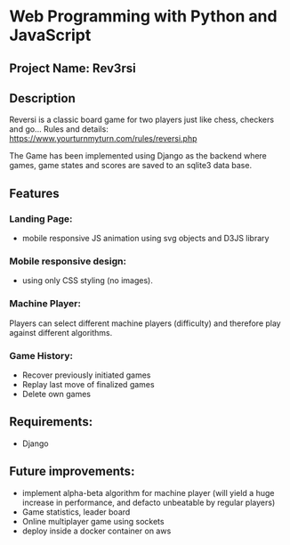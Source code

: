 # Web Programming with Python and JavaScript

## Project Name: Rev3rsi

## Description
Reversi is a classic board game for two players just like chess, checkers and go...
Rules and details: https://www.yourturnmyturn.com/rules/reversi.php

The Game has been implemented using Django as the backend where games, game states and scores are saved to an sqlite3 data base.

## Features
### Landing Page:
- mobile responsive JS animation using svg objects and D3JS library

### Mobile responsive design:
- using only CSS styling (no images).

### Machine Player:
Players can select different machine players (difficulty) and therefore play against different algorithms.

### Game History:
- Recover previously initiated games
- Replay last move of finalized games
- Delete own games

## Requirements:
- Django

## Future improvements:
- implement alpha-beta algorithm for machine player (will yield a huge increase in performance, and defacto unbeatable by regular players)
- Game statistics, leader board
- Online multiplayer game using sockets
- deploy inside a docker container on aws
